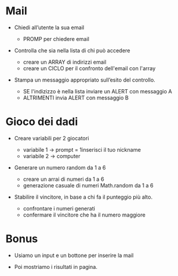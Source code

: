 # Mail 
- Chiedi all’utente la sua email
    - PROMP per chiedere email

- Controlla che sia nella lista di chi può accedere
     - creare un ARRAY di indirizzi email
     - creare un CICLO per il confronto dell'email con l'array

- Stampa un messaggio appropriato sull’esito del controllo.
     - SE l'indizizzo è nella lista inviare un ALERT con messaggio A
     - ALTRIMENTI invia ALERT con messaggio B


# Gioco dei dadi
- Creare variabili per 2 giocatori
    - variabile 1 -> prompt = 1inserisci il tuo nickname
    - variabile 2 -> computer

- Generare un numero random da 1 a 6
    - creare un arrai di numeri da 1 a 6
    - generazione casuale di numeri Math.random da 1 a 6

- Stabilire il vincitore, in base a chi fa il punteggio più alto.
    - confrontare i numeri generati
    - confermare il vincitore che ha il numero maggiore



# Bonus

- Usiamo un input e un bottone per inserire la mail
  
- Poi mostriamo i risultati in pagina.
